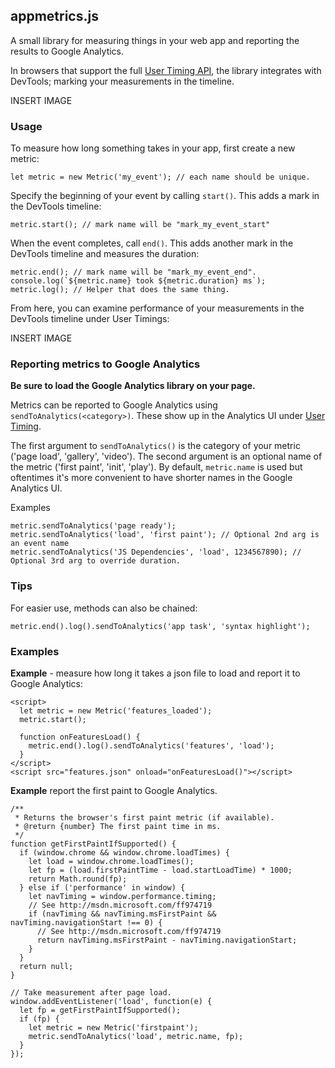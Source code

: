 ## appmetrics.js

A small library for measuring things in your web app and reporting the results to Google Analytics.


In browsers that support the full [User Timing API](https://developer.mozilla.org/en-US/docs/Web/API/User_Timing_API), the library integrates with DevTools; marking your measurements in the timeline.

INSERT IMAGE

### Usage

To measure how long something takes in your app, first create a new metric:

    let metric = new Metric('my_event'); // each name should be unique.

Specify the beginning of your event by calling `start()`. This adds a mark in the DevTools timeline:

    metric.start(); // mark name will be "mark_my_event_start"

When the event completes, call `end()`. This adds another mark in the DevTools timeline
and measures the duration:

    metric.end(); // mark name will be "mark_my_event_end".
    console.log(`${metric.name} took ${metric.duration} ms`);
    metric.log(); // Helper that does the same thing.

From here, you can examine performance of your measurements in the DevTools timeline under User Timings:

INSERT IMAGE

### Reporting metrics to Google Analytics

**Be sure to load the Google Analytics library on your page.**

Metrics can be reported to Google Analytics using `sendToAnalytics(<category>)`. These show up in the Analytics UI under [User Timing](https://developers.google.com/analytics/devguides/collection/analyticsjs/user-timings).

The first argument to `sendToAnalytics()` is the category of your metric ('page load', 'gallery', 'video'). The second argument is an optional name of the metric ('first paint', 'init', 'play').  By default, `metric.name` is used but oftentimes it's more convenient to have shorter names in the Google Analytics UI.

Examples

    metric.sendToAnalytics('page ready');
    metric.sendToAnalytics('load', 'first paint'); // Optional 2nd arg is an event name
    metric.sendToAnalytics('JS Dependencies', 'load', 1234567890); // Optional 3rd arg to override duration.

### Tips

For easier use, methods can also be chained:

    metric.end().log().sendToAnalytics('app task', 'syntax highlight');

### Examples

**Example** - measure how long it takes a json file to load and report it to Google Analytics:

    <script>
      let metric = new Metric('features_loaded');
      metric.start();

      function onFeaturesLoad() {
        metric.end().log().sendToAnalytics('features', 'load');
      }
    </script>
    <script src="features.json" onload="onFeaturesLoad()"></script>

**Example** report the first paint to Google Analytics.

    /**
     * Returns the browser's first paint metric (if available).
     * @return {number} The first paint time in ms.
     */
    function getFirstPaintIfSupported() {
      if (window.chrome && window.chrome.loadTimes) {
        let load = window.chrome.loadTimes();
        let fp = (load.firstPaintTime - load.startLoadTime) * 1000;
        return Math.round(fp);
      } else if ('performance' in window) {
        let navTiming = window.performance.timing;
        // See http://msdn.microsoft.com/ff974719
        if (navTiming && navTiming.msFirstPaint && navTiming.navigationStart !== 0) {
          // See http://msdn.microsoft.com/ff974719
          return navTiming.msFirstPaint - navTiming.navigationStart;
        }
      }
      return null;
    }

    // Take measurement after page load.
    window.addEventListener('load', function(e) {
      let fp = getFirstPaintIfSupported();
      if (fp) {
        let metric = new Metric('firstpaint');
        metric.sendToAnalytics('load', metric.name, fp);
      }
    });

